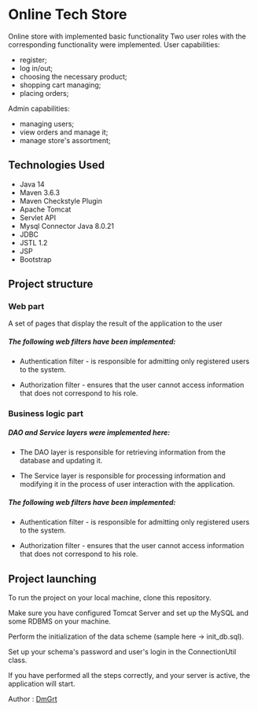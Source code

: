 # Online Tech Store

Online store with implemented basic functionality
Two user roles with the corresponding functionality were implemented.
User capabilities:
- register;
- log in/out;
- choosing the necessary product;
- shopping cart managing;
- placing orders;

Admin capabilities:
- managing users;
- view orders and manage it;
- manage store's assortment; 

## Technologies Used

 - Java 14
 - Maven 3.6.3
 - Maven Checkstyle Plugin
 - Apache Tomcat
 - Servlet API
 - Mysql Connector Java 8.0.21
 - JDBC
 - JSTL 1.2
 - JSP
 - Bootstrap

## Project structure

### Web part
 A set of pages that display the result of the application to the user
 
##### The following web filters have been implemented:

- Authentication filter - is responsible for admitting only 
  registered users to the system.

- Authorization filter - ensures that the user cannot access 
  information that does not correspond to his role.

### Business logic part 
##### DAO and Service layers were implemented here:

- The DAO layer is responsible for retrieving information 
  from the database and updating it.

- The Service layer is responsible for processing information and modifying it 
  in the process of user interaction with the application.

##### The following web filters have been implemented:

- Authentication filter - is responsible for admitting only 
  registered users to the system.

- Authorization filter - ensures that the user cannot access 
  information that does not correspond to his role.

## Project launching

To run the project on your local machine, clone this repository. 

Make sure you have configured Tomcat Server and set up the MySQL and some 
RDBMS on your machine. 

Perform the initialization of the data scheme (sample here -> init_db.sql). 

Set up your schema's password and user's login in the ConnectionUtil class. 

If you have performed all the steps correctly, and your server is active, 
the application will start.

Author : [DmGrt](https://github.com/DmGrt)